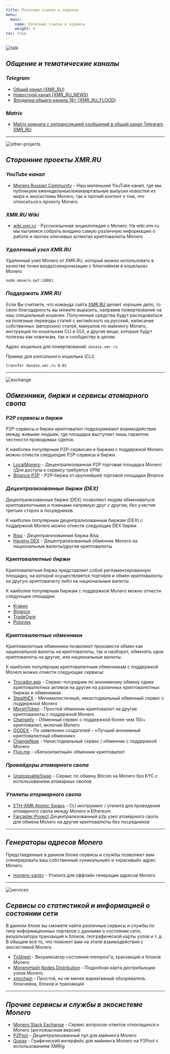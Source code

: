 ```yaml
---
title: Полезные ссылки и сервисы
menu:
  main:
    name: Полезные ссылки и сервисы
    weight: 6
toc: true
---
```


![talk](/img/services/talk.png)

## _Общение и тематические каналы_

### _Telegram_
- [Общий канал (XMR_RU)](https://t.me/xmr_ru)
- [Новостной канал (XMR_RU_NEWS)](https://t.me/xmr_ru_news)
- [Флудилка общего канала 18+ (XMR_RU_FLOOD)](https://t.me/XMR_RU_FLOOD)

### _Matrix_
- [Matrix комната c ретрансляцией сообщений в общий канал Telegram XMR_RU](https://riot.im/app/#/room/#xmr.ru:matrix.org)

---

![other-projects](/img/services/other-projects.png)

## _Сторонние проекты XMR.RU_

### _YouTube канал_
- [Monero Russian Community](https://www.youtube.com/@MoneroRussianCommunity) - Наш маленький YouTube канал, где мы публикуем еженедельные/ежеквартальные выпуски новостей из мира и экосистемы Monerо, так и прочий контент о том, что относиться к проекту Monero

### _XMR.RU Wiki_
- [wiki.xmr.ru](https://wiki.xmr.ru/) - Русскоязычная энциклопедия о Monero. На wiki.xmr.ru мы пытаемся собрать воедино самую различную информацию о работе и прочих ключевых аспектах криптовалюты Monero

### _Удаленный узел XMR.RU_
Удаленный узел Monero от XMR.RU, который можно использовать в качестве точки входа/синхронизации с блокчейном в кошельках Monero
```
node.monero.net:18081
```

### _Поддержать XMR.RU_

Если Вы считаете, что команда сайта [XMR.RU](https://xmr.ru) делает хорошее дело, то свою благодарность вы можете выразить, направив пожертвование на наш специальный кошелек. Полученные средства будут расходоваться на полезные переводы статей с английского на русский, написание собственных (авторских) статей, мануалов по майнингу Monero, инструкций по кошелькам CLI и GUI, и другие вещи, которые будут полезны как новичкам, так и сообществу в целом.

Адрес кошелька для пожертвований: `donate.xmr.ru`

Пример для консольного кошелька (CLI)
```
transfer donate.xmr.ru 0.01
```

---

![exchange](/img/services/exchange.png)

## _Обменники, биржи и сервисы атомарного свопа_

### _P2P cервисы и биржи_

P2P-сервисы и биржи криптовалют подразумевают взаимодействие между живыми людьми, где площадка выступает лишь гарантом честности проводимых сделок.

К наиболее популярным P2P-сервисам и биржам с поддержкой Monero можно отнести следующие P2P-сервисы и биржи:
- [LocalMonero](https://localmonero.co/) - Децентрализованная P2P торговая площадка Monero (Для доступа к сервису требуется VPN)
- [Binance P2P](https://p2p.binance.com) - P2P-биржа от крупнейшей торговой площадки Binance

### _Децентрализованные биржи (DEX)_

Децентрализованные биржи (DEX) позволяют людям обмениваться криптовалютными и токенами напрямую друг с другом, без участия третьих сторон и посредников.

К наиболее популярным децентрализованным биржам (DEX) с поддержкой Monero можно отнести следующие DEX биржи
- [Bisq](https://bisq.network/) - Децентрализованная биржа Bisq
- [Haveno DEX](https://haveno.exchange/) - Децентрализованный обменник Monero на национальные валюты/другие криптовалюты

### _Криптовалютные биржи_

Криптовалютная биржа представляет собой регламентированную площадку, на которой осуществляется торговля и обмен криптовалюты на другую криптовалюту либо на национальные валюты.

К наиболее популярным биржам с поддержкой Monero можно отнести следующие площадки:
- [Kraken](https://www.kraken.com/)
- [Binance](https://www.binance.com/)
- [TradeOgre](https://tradeogre.com/)
- [Poloniex](https://poloniex.com/)

### _Криптовалютные обменники_

Криптовалютные обменники позволяют произвести обмен как национальной валюты на криптовалюты, так и наоборот, обменять одни криптовалюты на другие, или национальные валюты.

К наиболее популярным криптовалютным обменникам с поддержкой Monero можно отнести следующие сервисы:
- [Trocador.app](Trocador.app) - Сервис-посредник по анонимному обмену одних криптовалютных активов на другие на различных криптовалютных биржах и обменниках
- [StealthEX](https://stealthex.io/) - Минималистичный, некастодиальный обменный сервис с поддержкой Monero
- [MorphToken](https://www.morphtoken.com/) - Простой обменник криптовалют на другие криптовалюты с поддержкой Monero
- [Changelly](https://changelly.com/) - Обменный сервис с поддержкой более чем 150+ криптовалют, включая Monero
- [GODEX](https://godex.io/) - По заявлению создателей - «Лучший анонимный криптовалютный обменник»
- [ChangeNow](https://changenow.io/) - Некастодиальный сервис / обменник с поддержкой Monero
- [Flyp.me](https://flyp.me/) - «Бесконтактный» обменник криптовалют

### _Провайдеры атомарного свопа_

- [UnstoppableSwap](https://unstoppableswap.net/) - Сервис по обмену Bitcoin на Monero без KYC с использованием атомарных свопов

### _Утилиты атормарного свопа_

- [ETH-XMR Atomic Swaps](https://github.com/AthanorLabs/atomic-swap) - CLI инструмент / утилита для проведения атомарного свопа между Monero и Ethereum
- [Farcaster Project](https://github.com/farcaster-project) Децентрализованный p2p узел атомарного свопа для обмена Monero на другие криптовалюты без посредников

---

## _Генераторы адресов Monero_

Представденные в данном блоке сервисы и службы позволяют вам сгенерировать ваш собственный «уникальный» и «красивый» адрес Monero.

- [monero-vanity](https://github.com/hinto-janai/monero-vanity) - Утилита для оффлайн генерации адресов Monero

---

![services](/img/services/services.png)

## _Сервисы со статистикой и информацией о состоянии сети_

В данном блоке вы сможете найти различные сервисы и службы по типу информационных порталов с данными о состоянии сети, визуализатора транзакций и блоков, географической карты узлов и т. д. В обыщем всё то, что поможет вам на этапе взаимодействия с экосистемой Monero.

- [TxStreet](https://txstreet.com/v/xmr) - Визуализатор состояния mempool'a, транзакций и блоков Monero
- [MoneroHash Nodes Distribution](https://monerohash.com/nodes-distribution.html) - Подробная карта дистрибьюции узлов Monero
- [xmrchain](https://xmrchain.net/) - Простой, но не менее вариативный обозреватель блокчейна, блоков и транзакций

---

## _Прочие сервисы и службы в экосистеме Monero_
- [Monero Stack Exchange](https://monero.stackexchange.com/) - Сервис вопросов-ответов относящихся к Monero (англоязычная версия)
- [P2Pool](https://p2pool.io/) - Децентрализованный пул для майнинга Monero
- [Gupax](https://gupax.io/) - Графический интерфейс для майнинга Monero на P2Pool с использованием XMRig
